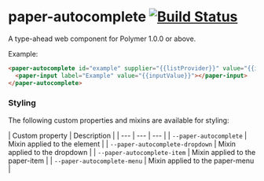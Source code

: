 # paper-autocomplete [![Build Status](https://travis-ci.org/tinkerD/paper-autocomplete.svg?branch=master)](https://travis-ci.org/tinkerD/paper-autocomplete)
A type-ahead web component for Polymer 1.0.0 or above.

Example:

```html
<paper-autocomplete id="example" supplier="{{listProvider}}" value="{{inputValue}}">
  <paper-input label="Example" value="{{inputValue}}"></paper-input>
</paper-autocomplete>
```

### Styling

The following custom properties and mixins are available for styling:

| Custom property | Description |
| --- | --- | --- |
| `--paper-autocomplete` | Mixin applied to the element |
| `--paper-autocomplete-dropdown` | Mixin applied to the dropdown |
| `--paper-autocomplete-item` | Mixin applied to the paper-item |
| `--paper-autocomplete-menu` | Mixin applied to the paper-menu |
